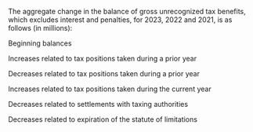 The aggregate change in the balance of gross unrecognized tax benefits, which excludes interest and penalties, for 2023, 2022
and 2021, is as follows (in millions):

Beginning balances

Increases related to tax positions taken during a prior year

Decreases related to tax positions taken during a prior year

Increases related to tax positions taken during the current year

Decreases related to settlements with taxing authorities

Decreases related to expiration of the statute of limitations